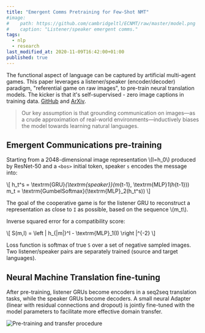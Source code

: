 ```yaml
---
title: "Emergent Comms Pretraining for Few-Shot NMT"
#image:
#    path: https://github.com/cambridgeltl/ECNMT/raw/master/model.png
#    caption: "Listener/speaker emergent comms."
tags:
  - nlp
  - research
last_modified_at: 2020-11-09T16:42:00+01:00
published: true
---
```


The functional aspect of language can be captured by artificial multi-agent
games. This paper leverages a listener/speaker (encoder/decoder) paradigm,
"referential game on raw images", to pre-train neural translation models.
The kicker is that it's self-supervised - zero image captions in training data.
[GitHub](https://github.com/cambridgeltl/ECNMT)
and [ArXiv](https://arxiv.org/pdf/2011.00890.pdf).

> Our key assumption is that grounding communication on images—as a crude
> approximation of real-world environments—inductively biases the model towards
> learning natural languages.


## Emergent Communications pre-training

Starting from a 2048-dimensional image representation \\(I=h_0\\) produced
by ResNet-50 and a `<bos>` initial token, speaker `s` encodes the message into:

\\[
h_t^s = \textrm{GRU}_{\textrm{speaker}}(m_{t-1}, \textrm{MLP}_1(h_{t-1}))
m_t = \textrm{GumbelSoftmax}(\textrm{MLP}_2(h_t^s))
\\]

The goal of the cooperative game is for the listener GRU to reconstruct a
representation as close to `I` as possible, based on the sequence \\(m_t\\).

Inverse squared error for a compatibility score:

\\[
S(m,I) = \left \| h_{|m|}^l - \textrm{MLP}_1(I) \right \|^{-2}
\\]

Loss function is softmax of true `S` over a set of negative sampled images.
Two listener/speaker pairs are separately trained (source and target languages).


## Neural Machine Translation fine-tuning

After pre-training, listener GRUs become encoders in a seq2seq translation
tasks, while the speaker GRUs become decoders. A small neural Adapter (linear
with residual connections and dropout) is jointly fine-tuned with the model 
parameters to facilitate more effective domain transfer.

![Pre-training and transfer procedure](https://github.com/cambridgeltl/ECNMT/raw/master/model.png)
